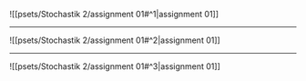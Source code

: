 ![[psets/Stochastik 2/assignment 01#^1|assignment 01]]

---

![[psets/Stochastik 2/assignment 01#^2|assignment 01]]

---

![[psets/Stochastik 2/assignment 01#^3|assignment 01]]